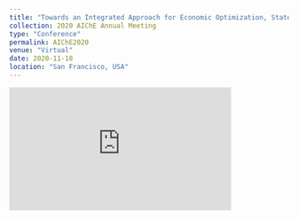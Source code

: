 ```yaml
---
title: "Towards an Integrated Approach for Economic Optimization, State Estimation, and Control of a Post-Combustion Carbon Capture Absorber Section"
collection: 2020 AIChE Annual Meeting
type: "Conference"
permalink: AIChE2020
venue: "Virtual"
date: 2020-11-18
location: "San Francisco, USA"
---
```

<iframe width="400" height="222" src="https://www.youtube.com/embed/a5VRMCafo7o" title="YouTube video player" frameborder="0" allow="accelerometer; autoplay; clipboard-write; encrypted-media; gyroscope; picture-in-picture" allowfullscreen></iframe>
